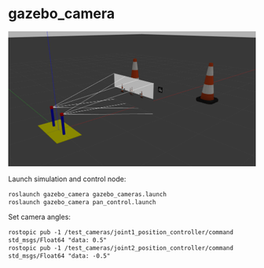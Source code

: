 # gazebo_camera

![Gazebo Cameras](img/gazebo_camera01.png)

Launch simulation and control node:
```
roslaunch gazebo_camera gazebo_cameras.launch
roslaunch gazebo_camera pan_control.launch
```

Set camera angles:
```
rostopic pub -1 /test_cameras/joint1_position_controller/command std_msgs/Float64 "data: 0.5"
rostopic pub -1 /test_cameras/joint2_position_controller/command std_msgs/Float64 "data: -0.5"
```
